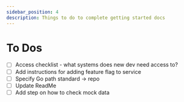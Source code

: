 ```yaml
---
sidebar_position: 4
description: Things to do to complete getting started docs
---
```


# To Dos

* [ ] Access checklist - what systems does new dev need access to?
* [ ] Add instructions for adding feature flag to service
* [ ] Specify Go path standard -> repo
* [ ] Update ReadMe
* [ ] Add step on how to check mock data
